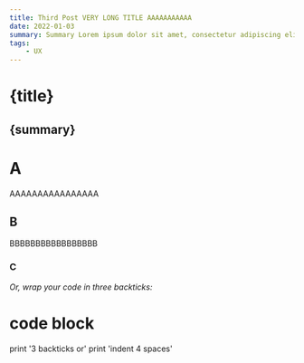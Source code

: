 ```yaml
---
title: Third Post VERY LONG TITLE AAAAAAAAAAA
date: 2022-01-03
summary: Summary Lorem ipsum dolor sit amet, consectetur adipiscing elit. Cras ac placerat nibh, eget scelerisque metus. Ut et volutpat mi dera.
tags:
    - UX
---
```


# {title}

## {summary}

# A
AAAAAAAAAAAAAAAA
## B
BBBBBBBBBBBBBBBBB
### C
*Or, wrap your code in three backticks:*

# code block
print '3 backticks or'
print 'indent 4 spaces'